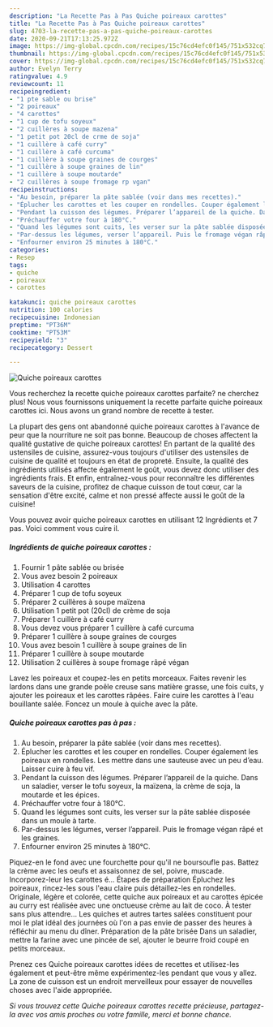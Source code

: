 ```yaml
---
description: "La Recette Pas à Pas Quiche poireaux carottes"
title: "La Recette Pas à Pas Quiche poireaux carottes"
slug: 4703-la-recette-pas-a-pas-quiche-poireaux-carottes
date: 2020-09-21T17:13:25.972Z
image: https://img-global.cpcdn.com/recipes/15c76cd4efc0f145/751x532cq70/quiche-poireaux-carottes-photo-principale-de-la-recette.jpg
thumbnail: https://img-global.cpcdn.com/recipes/15c76cd4efc0f145/751x532cq70/quiche-poireaux-carottes-photo-principale-de-la-recette.jpg
cover: https://img-global.cpcdn.com/recipes/15c76cd4efc0f145/751x532cq70/quiche-poireaux-carottes-photo-principale-de-la-recette.jpg
author: Evelyn Terry
ratingvalue: 4.9
reviewcount: 11
recipeingredient:
- "1 pte sable ou brise"
- "2 poireaux"
- "4 carottes"
- "1 cup de tofu soyeux"
- "2 cuillères à soupe mazena"
- "1 petit pot 20cl de crme de soja"
- "1 cuillère à café curry"
- "1 cuillère à café curcuma"
- "1 cuillère à soupe graines de courges"
- "1 cuillère à soupe graines de lin"
- "1 cuillère à soupe moutarde"
- "2 cuillères à soupe fromage rp vgan"
recipeinstructions:
- "Au besoin, préparer la pâte sablée (voir dans mes recettes)."
- "Éplucher les carottes et les couper en rondelles. Couper également les poireaux en rondelles. Les mettre dans une sauteuse avec un peu d’eau. Laisser cuire à feu vif."
- "Pendant la cuisson des légumes. Préparer l’appareil de la quiche. Dans un saladier, verser le tofu soyeux, la maïzena, la crème de soja, la moutarde et les épices."
- "Préchauffer votre four à 180°C."
- "Quand les légumes sont cuits, les verser sur la pâte sablée disposée dans un moule à tarte."
- "Par-dessus les légumes, verser l’appareil. Puis le fromage végan râpé et les graines."
- "Enfourner environ 25 minutes à 180°C."
categories:
- Resep
tags:
- quiche
- poireaux
- carottes

katakunci: quiche poireaux carottes 
nutrition: 100 calories
recipecuisine: Indonesian
preptime: "PT36M"
cooktime: "PT53M"
recipeyield: "3"
recipecategory: Dessert

---
```



![Quiche poireaux carottes](https://img-global.cpcdn.com/recipes/15c76cd4efc0f145/751x532cq70/quiche-poireaux-carottes-photo-principale-de-la-recette.jpg)

Vous recherchez la recette quiche poireaux carottes parfaite? ne cherchez plus! Nous vous fournissons uniquement la recette parfaite quiche poireaux carottes ici. Nous avons un grand nombre de recette à tester.

La plupart des gens ont abandonné quiche poireaux carottes à l'avance de peur que la nourriture ne soit pas bonne. Beaucoup de choses affectent la qualité gustative de quiche poireaux carottes! En partant de la qualité des ustensiles de cuisine, assurez-vous toujours d'utiliser des ustensiles de cuisine de qualité et toujours en état de propreté. Ensuite, la qualité des ingrédients utilisés affecte également le goût, vous devez donc utiliser des ingrédients frais. Et enfin, entraînez-vous pour reconnaître les différentes saveurs de la cuisine, profitez de chaque cuisson de tout cœur, car la sensation d'être excité, calme et non pressé affecte aussi le goût de la cuisine!

<!--inarticleads1-->

Vous pouvez avoir quiche poireaux carottes en utilisant 12 Ingrédients et 7 pas. Voici comment vous cuire il.

##### Ingrédients de quiche poireaux carottes :

1. Fournir 1 pâte sablée ou brisée
1. Vous avez besoin 2 poireaux
1. Utilisation 4 carottes
1. Préparer 1 cup de tofu soyeux
1. Préparer 2 cuillères à soupe maïzena
1. Utilisation 1 petit pot (20cl) de crème de soja
1. Préparer 1 cuillère à café curry
1. Vous devez vous préparer 1 cuillère à café curcuma
1. Préparer 1 cuillère à soupe graines de courges
1. Vous avez besoin 1 cuillère à soupe graines de lin
1. Préparer 1 cuillère à soupe moutarde
1. Utilisation 2 cuillères à soupe fromage râpé végan


Lavez les poireaux et coupez-les en petits morceaux. Faites revenir les lardons dans une grande poêle creuse sans matière grasse, une fois cuits, y ajouter les poireaux et les carottes râpées. Faire cuire les carottes à l&#39;eau bouillante salée. Foncez un moule à quiche avec la pâte. 

<!--inarticleads2-->

##### Quiche poireaux carottes pas à pas :

1. Au besoin, préparer la pâte sablée (voir dans mes recettes).
1. Éplucher les carottes et les couper en rondelles. Couper également les poireaux en rondelles. Les mettre dans une sauteuse avec un peu d’eau. Laisser cuire à feu vif.
1. Pendant la cuisson des légumes. Préparer l’appareil de la quiche. Dans un saladier, verser le tofu soyeux, la maïzena, la crème de soja, la moutarde et les épices.
1. Préchauffer votre four à 180°C.
1. Quand les légumes sont cuits, les verser sur la pâte sablée disposée dans un moule à tarte.
1. Par-dessus les légumes, verser l’appareil. Puis le fromage végan râpé et les graines.
1. Enfourner environ 25 minutes à 180°C.


Piquez-en le fond avec une fourchette pour qu&#39;il ne boursoufle pas. Battez la crème avec les oeufs et assaisonnez de sel, poivre, muscade. Incorporez-leur les carottes é… Étapes de préparation Épluchez les poireaux, rincez-les sous l&#39;eau claire puis détaillez-les en rondelles. Originale, légère et colorée, cette quiche aux poireaux et au carottes épicée au curry est réalisée avec une onctueuse crème au lait de coco. À tester sans plus attendre… Les quiches et autres tartes salées constituent pour moi le plat idéal des journées où l&#39;on a pas envie de passer des heures à réfléchir au menu du dîner. Préparation de la pâte brisée Dans un saladier, mettre la farine avec une pincée de sel, ajouter le beurre froid coupé en petits morceaux. 

<!--inarticleads1-->

<p>
Prenez ces Quiche poireaux carottes idées de recettes et utilisez-les également et peut-être même expérimentez-les pendant que vous y allez. La zone de cuisson est un endroit merveilleux pour essayer de nouvelles choses avec l'aide appropriée.
</p>

<p>
<i>Si vous trouvez cette Quiche poireaux carottes recette précieuse, partagez-la avec vos amis proches ou votre famille, merci et bonne chance.</i>
</p>
